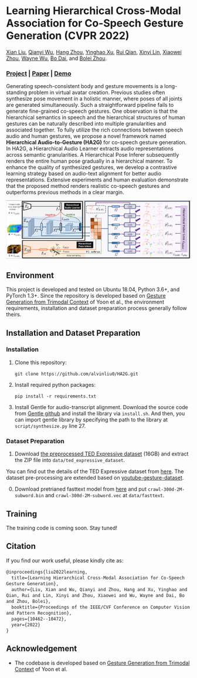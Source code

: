 # Learning Hierarchical Cross-Modal Association for Co-Speech Gesture Generation (CVPR 2022)

[Xian Liu](https://alvinliu0.github.io/), [Qianyi Wu](https://wuqianyi.top/), [Hang Zhou](https://hangz-nju-cuhk.github.io/), [Yinghao Xu](https://justimyhxu.github.io/), [Rui Qian](https://shvdiwnkozbw.github.io/), [Xinyi Lin](https://alvinliu0.github.io/), [Xiaowei Zhou](https://xzhou.me/), [Wayne Wu](https://wywu.github.io/), [Bo Dai](http://daibo.info/), and [Bolei Zhou](http://bzhou.ie.cuhk.edu.hk/).

### [Project](https://alvinliu0.github.io/projects/HA2G) | [Paper](https://arxiv.org/pdf/2203.13161.pdf) | [Demo](https://www.youtube.com/watch?v=CG632W-nIWk)

Generating speech-consistent body and gesture movements is a long-standing problem in virtual avatar creation. Previous studies often synthesize pose movement in a holistic manner, where poses of all joints are generated simultaneously. Such a straightforward pipeline fails to generate fine-grained co-speech gestures. One observation is that the hierarchical semantics in speech and the hierarchical structures of human gestures can be naturally described into multiple granularities and associated together. To fully utilize the rich connections between speech audio and human gestures, we propose a novel framework named **Hierarchical Audio-to-Gesture (HA2G)** for co-speech gesture generation. In HA2G, a Hierarchical Audio Learner extracts audio representations across semantic granularities. A Hierarchical Pose Inferer subsequently renders the entire human pose gradually in a hierarchical manner. To enhance the quality of synthesized gestures, we develop a contrastive learning strategy based on audio-text alignment for better audio representations. Extensive experiments and human evaluation demonstrate that the proposed method renders realistic co-speech gestures and outperforms previous methods in a clear margin.

<img src='./misc/HA2G.png' width=800>

## Environment

This project is developed and tested on Ubuntu 18.04, Python 3.6+, and PyTorch 1.3+. Since the repository is developed based on [Gesture Generation from Trimodal Context](https://github.com/ai4r/Gesture-Generation-from-Trimodal-Context) of Yoon et al., the environment requirements, installation and dataset preparation process generally follow theirs.

## Installation and Dataset Preparation

### Installation

1. Clone this repository:
   ```
   git clone https://github.com/alvinliu0/HA2G.git
   ```

0. Install required python packages:
   ```
   pip install -r requirements.txt
   ```

0. Install Gentle for audio-transcript alignment. Download the source code from [Gentle github](https://github.com/lowerquality/gentle) and install the library via `install.sh`. And then, you can import gentle library by specifying the path to the library at `script/synthesize.py` line 27.

### Dataset Preparation

1. Download [the preprocessed TED Expressive dataset](https://mycuhk-my.sharepoint.com/:u:/g/personal/1155165198_link_cuhk_edu_hk/EQhOOXYsZDhJs-oEVwA7oyABSrkwcTKC6kwX-A85r0-42g?e=BiIsV1) (16GB) and extract the ZIP file into `data/ted_expressive_dataset`. 

You can find out the details of the TED Expressive dataset from [here](https://github.com/alvinliu0/HA2G/dataset_script/README.md). The dataset pre-processing are extended based on [youtube-gesture-dataset](https://github.com/youngwoo-yoon/youtube-gesture-dataset).

0. Download pretrianed fasttext model from [here](https://dl.fbaipublicfiles.com/fasttext/vectors-english/crawl-300d-2M-subword.zip) and put `crawl-300d-2M-subword.bin` and `crawl-300d-2M-subword.vec` at `data/fasttext`.

## Training

The training code is coming soon. Stay tuned!

## Citation

If you find our work useful, please kindly cite as:
```
@inproceedings{liu2022learning,
  title={Learning Hierarchical Cross-Modal Association for Co-Speech Gesture Generation},
  author={Liu, Xian and Wu, Qianyi and Zhou, Hang and Xu, Yinghao and Qian, Rui and Lin, Xinyi and Zhou, Xiaowei and Wu, Wayne and Dai, Bo and Zhou, Bolei},
  booktitle={Proceedings of the IEEE/CVF Conference on Computer Vision and Pattern Recognition},
  pages={10462--10472},
  year={2022}
}
```

## Acknowledgement
* The codebase is developed based on [Gesture Generation from Trimodal Context](https://github.com/ai4r/Gesture-Generation-from-Trimodal-Context) of Yoon et al.